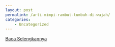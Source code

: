 ```yaml
---
layout: post
permalink: /arti-mimpi-rambut-tumbuh-di-wajah/
categories:
    - Uncategorized
---
```


[Baca Selengkapnya](/05)